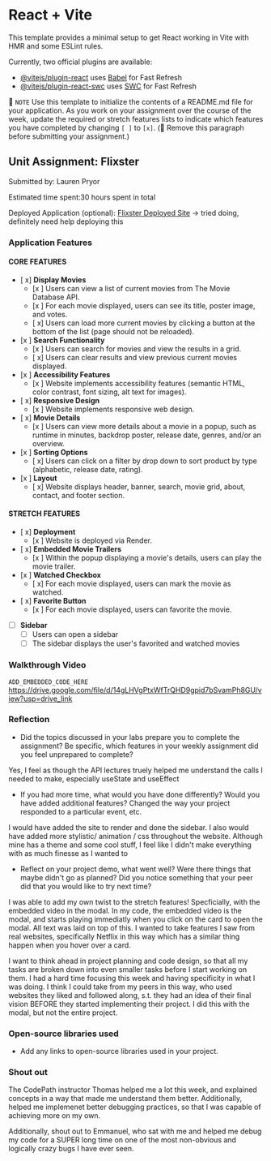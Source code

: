 # React + Vite

This template provides a minimal setup to get React working in Vite with HMR and some ESLint rules.

Currently, two official plugins are available:

- [@vitejs/plugin-react](https://github.com/vitejs/vite-plugin-react/blob/main/packages/plugin-react/README.md) uses [Babel](https://babeljs.io/) for Fast Refresh
- [@vitejs/plugin-react-swc](https://github.com/vitejs/vite-plugin-react-swc) uses [SWC](https://swc.rs/) for Fast Refresh


📝 `NOTE` Use this template to initialize the contents of a README.md file for your application. As you work on your assignment over the course of the week, update the required or stretch features lists to indicate which features you have completed by changing `[ ]` to `[x]`. (🚫 Remove this paragraph before submitting your assignment.)

## Unit Assignment: Flixster

Submitted by: Lauren Pryor

Estimated time spent:30 hours spent in total

Deployed Application (optional): [Flixster Deployed Site](ADD_LINK_HERE) -> tried doing, definitely need help deploying this

### Application Features

#### CORE FEATURES


- [ x] **Display Movies**
  - [x ] Users can view a list of current movies from The Movie Database API.
  - [x ] For each movie displayed, users can see its title, poster image, and votes.
  - [ x] Users can load more current movies by clicking a button at the bottom of the list (page should not be reloaded).
- [x ] **Search Functionality**
  - [x ] Users can search for movies and view the results in a grid.
  - [ x] Users can clear results and view previous current movies displayed.
- [x ] **Accessibility Features**
  - [x ] Website implements accessibility features (semantic HTML, color contrast, font sizing, alt text for images).
- [ x] **Responsive Design**
  - [x ] Website implements responsive web design.
- [ x] **Movie Details**
  - [x ] Users can view more details about a movie in a popup, such as runtime in minutes, backdrop poster, release date, genres, and/or an overview.
- [x ] **Sorting Options**
  - [ x] Users can click on a filter by drop down to sort product by type (alphabetic, release date, rating).
- [x ] **Layout**
  - [ x] Website displays header, banner, search, movie grid, about, contact, and footer section.

#### STRETCH FEATURES

- [ x] **Deployment**
  - [x ] Website is deployed via Render.
- [ x] **Embedded Movie Trailers**
  - [x ] Within the popup displaying a movie's details, users can play the movie trailer.
- [x ] **Watched Checkbox**
  - [ x] For each movie displayed, users can mark the movie as watched.
- [ x] **Favorite Button**
  - [x ] For each movie displayed, users can favorite the movie.
- [ ] **Sidebar**
  - [ ] Users can open a sidebar
  - [ ] The sidebar displays the user's favorited and watched movies

### Walkthrough Video

`ADD_EMBEDDED_CODE_HERE`
https://drive.google.com/file/d/14gLHVgPtxWfTrQHD9gpid7bSvamPh8GU/view?usp=drive_link 

### Reflection

* Did the topics discussed in your labs prepare you to complete the assignment? Be specific, which features in your weekly assignment did you feel unprepared to complete?

Yes, I feel as though the API lectures truely helped me understand the calls I needed to make, especially useState and useEffect

* If you had more time, what would you have done differently? Would you have added additional features? Changed the way your project responded to a particular event, etc.
  
I would have added the site to render and done the sidebar. I also would have added more stylistic/ animation / css throughout the website. Although mine has a theme and some cool stuff, 
I feel like I didn't make everything with as much finesse as I wanted to 

* Reflect on your project demo, what went well? Were there things that maybe didn't go as planned? Did you notice something that your peer did that you would like to try next time?

I was able to add my own twist to the stretch features! Specficially, with the embedded video in the modal. In my code, the embedded video is the modal, and starts playing immediatly when
you click on the card to open the modal. All text was laid on top of this. I wanted to take features I saw from real websites, specifically Netflix in this way which has a similar thing 
happen when you hover over a card. 

I want to think ahead in project planning and code design, so that all my tasks are broken down into even smaller tasks before I start working on them. I had a hard time focusing this week and
having specificity in what I was doing. I think I could take from my peers in this way, who used websites they liked and followed along, s.t. they had an idea of their final vision BEFORE 
they started implementing their project. I did this with the modal, but not the entire project. 


### Open-source libraries used

- Add any links to open-source libraries used in your project.

### Shout out

The CodePath instructor Thomas helped me a lot this week, and explained concepts in a way that made me understand them better. Additionally, helped me implemenet better debugging practices, 
so that I was capable of achieving more on my own. 

Additionally, shout out to Emmanuel, who sat with me and helped me debug my code for a SUPER long time on one of the most non-obvious and logically crazy bugs I have ever seen. 
